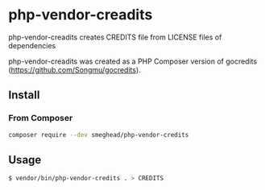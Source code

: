 # php-vendor-creadits

php-vendor-creadits creates CREDITS file from LICENSE files of dependencies


php-vendor-creadits was created as a PHP Composer version of gocredits (https://github.com/Songmu/gocredits).

## Install

### From Composer

```bash
composer require --dev smeghead/php-vendor-credits
```

## Usage

```bash
$ vendor/bin/php-vendor-credits . > CREDITS
```
